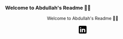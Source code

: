 ### Welcome to Abdullah's Readme 🚶‍♂️

<!--
**Dementor28/Dementor28** is a ✨ _special_ ✨ repository because its `README.md` (this file) appears on your GitHub profile.

Here are some ideas to get you started:

- 🔭 I’m currently working on ...
- 🌱 I’m currently learning ...
- 👯 I’m looking to collaborate on ...
- 🤔 I’m looking for help with ...
- 💬 Ask me about ...
- 📫 How to reach me: ...
- 😄 Pronouns: ...
- ⚡ Fun fact: ...
-->
<div align='center'>
  <p> Welcome to Abdullah's Readme 🚶‍♂️</p>
<!--  Linkedin Logo  -->
<p align='center'>
  <a href="https://www.linkedin.com/in/abdullah-11503025b">
    <img class="fa-brands fa-linkedin fa-bounce fa-sm" height="30" src="https://raw.githubusercontent.com/simple-icons/simple-icons/develop/icons/linkedin.svg" alt="LinkedIn Logo">
  </a>
</p>

</div>

